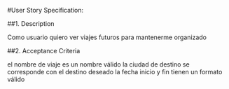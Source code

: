 #User Story Specification: <Ver viajes futuros>

##1.	Description

Como usuario quiero ver viajes futuros para mantenerme organizado

##2.	Acceptance Criteria

el nombre de viaje es un nombre válido
la ciudad de destino se corresponde con el destino deseado
la fecha inicio y fin tienen un formato válido


